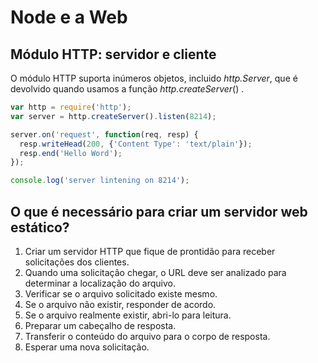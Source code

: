 # Node e a Web

## Módulo HTTP: servidor e cliente

O módulo HTTP suporta inúmeros objetos, incluido *http.Server*, que é devolvido quando usamos a função *http.createServer*() .

~~~ Javascript
var http = require('http');
var server = http.createServer().listen(8214);

server.on('request', function(req, resp) {
  resp.writeHead(200, {'Content Type': 'text/plain'});
  resp.end('Hello Word');
});

console.log('server lintening on 8214');
~~~

## O que é necessário para criar um servidor web estático?

1. Criar um servidor HTTP que fique de prontidão para receber solicitações dos clientes.
2. Quando uma solicitação chegar, o URL deve ser analizado para determinar a localização do arquivo.
3. Verificar se o arquivo solicitado existe mesmo.
4. Se o arquivo não existir, responder de acordo.
5. Se o arquivo realmente existir, abri-lo para leitura.
6. Preparar um cabeçalho de resposta.
7. Transferir o conteúdo do arquivo para o corpo de resposta.
8. Esperar uma nova solicitação.
